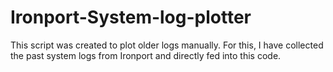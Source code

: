# Ironport-System-log-plotter
This script was created to plot older logs manually. For this, I have collected the past system logs from Ironport and directly fed into this code.
